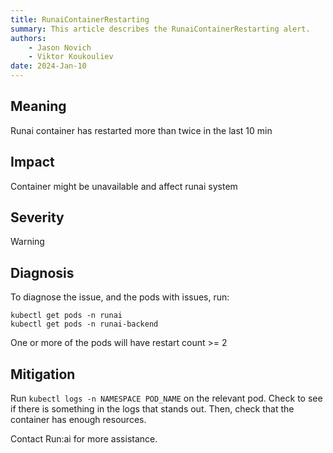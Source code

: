 ```yaml
---
title: RunaiContainerRestarting 
summary: This article describes the RunaiContainerRestarting alert.
authors:
    - Jason Novich
    - Viktor Koukouliev
date: 2024-Jan-10
---
```


## Meaning

Runai container has restarted more than twice in the last 10 min

## Impact

Container might be unavailable and affect runai system

## Severity

Warning

## Diagnosis

To diagnose the issue, and the pods with issues, run:
```
kubectl get pods -n runai
kubectl get pods -n runai-backend
```

One or more of the pods will have restart count >= 2

## Mitigation

Run `kubectl logs -n NAMESPACE POD_NAME` on the relevant pod. Check to see if there is something in the logs that stands out. Then, check that the container has enough resources.

Contact Run:ai for more assistance.
